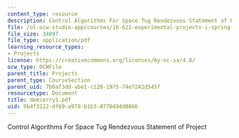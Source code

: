 ```yaml
---
content_type: resource
description: Control Algorithms For Space Tug Rendezvous Statement of Project
file: /ol-ocw-studio-app/courses/16-621-experimental-projects-i-spring-2003/9b4f3222df69a978b1b38770494d0866_demierry1.pdf
file_size: 34897
file_type: application/pdf
learning_resource_types:
- Projects
license: https://creativecommons.org/licenses/by-nc-sa/4.0/
ocw_type: OCWFile
parent_title: Projects
parent_type: CourseSection
parent_uid: 7b0af3dd-abe1-c129-1975-74e7242d545f
resourcetype: Document
title: demierry1.pdf
uid: 9b4f3222-df69-a978-b1b3-8770494d0866
---
```

Control Algorithms For Space Tug Rendezvous Statement of Project